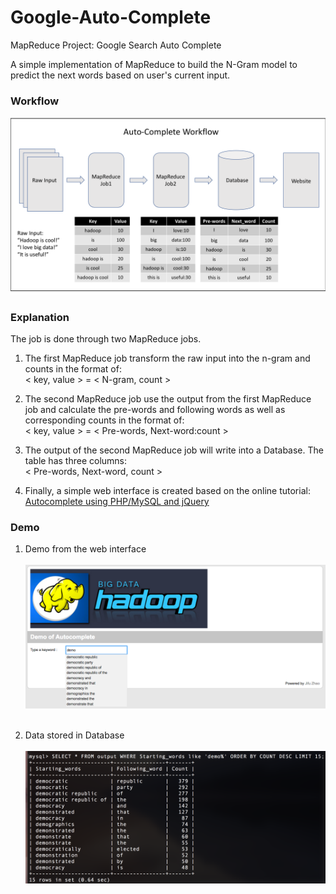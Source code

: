 # Google-Auto-Complete
MapReduce Project: Google Search Auto Complete

A simple implementation of MapReduce to build the N-Gram model to predict the next words based on user's current input.

### Workflow
![Workflow](./Other/workflow.png)

### Explanation
The job is done through two MapReduce jobs.
1. The first MapReduce job transform the raw input into the n-gram and counts in the format of:</br>
< key, value > = < N-gram, count >

2. The second MapReduce job use the output from the first MapReduce job and calculate the pre-words and following words as well as corresponding counts in the format of:</br>
< key, value > = < Pre-words, Next-word:count >

3. The output of the second MapReduce job will write into a Database. The table has three columns:</br>
< Pre-words, Next-word, count >

4. Finally, a simple web interface is created based on the online tutorial: <br>
[Autocomplete using PHP/MySQL and jQuery][link1]

### Demo

1. Demo from the web interface <br><br>
![Website](./Other/website1.png)<br><br>

2. Data stored in Database <br><br>
![DataBase](./Other/sql.png)


<!--- useful link information --->
[link1]: http://www.bewebdeveloper.com/tutorial-about-autocomplete-using-php-mysql-and-jquery
